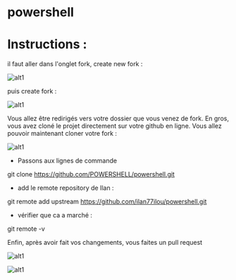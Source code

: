 # powershell

# Instructions :

il faut aller dans l'onglet fork, create new fork :

![alt1](./img/img1.png)

puis create fork :

![alt1](./img/img2.png)

Vous allez être redirigés vers votre dossier que vous venez de fork. En gros, vous avez cloné le projet directement sur votre github en ligne.
Vous allez pouvoir maintenant cloner votre fork :

![alt1](./img/img3.png)

- Passons aux lignes de commande

git clone https://github.com/POWERSHELL/powershell.git

- add le remote repository de Ilan :

 git remote add upstream https://github.com/ilan77ilou/powershell.git

- vérifier que ca a marché :

git remote -v

Enfin, après avoir fait vos changements, vous faites un pull request

![alt1](./img/img4.png)

![alt1](./img/img5.png)

